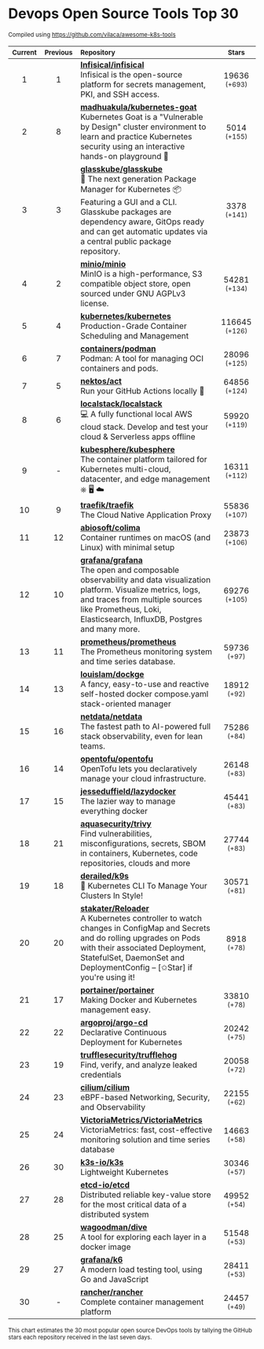 # Devops Open Source Tools Top 30
<sup>Compiled using https://github.com/vilaca/awesome-k8s-tools</sup>
<div align="center">

|<sub>Current</sub>|<sub>Previous</sub>|<sub>Repository</sub>|<sub>Stars</sub>|
|:---:|:---:|:---|:---:|
|1|1|[**Infisical/infisical**](https://github.com/Infisical/infisical)<br/>Infisical is the open-source platform for secrets management, PKI, and SSH access.|19636 <sup>(+693)</sup>|
|2|8|[**madhuakula/kubernetes-goat**](https://github.com/madhuakula/kubernetes-goat)<br/>Kubernetes Goat is a "Vulnerable by Design" cluster environment to learn and practice Kubernetes security using an interactive hands-on playground 🚀|5014 <sup>(+155)</sup>|
|3|3|[**glasskube/glasskube**](https://github.com/glasskube/glasskube)<br/>🧊 The next generation Package Manager for Kubernetes 📦 Featuring a GUI and a CLI. Glasskube packages are dependency aware, GitOps ready and can get automatic updates via a central public package repository.|3378 <sup>(+141)</sup>|
|4|2|[**minio/minio**](https://github.com/minio/minio)<br/>MinIO is a high-performance, S3 compatible object store, open sourced under GNU AGPLv3 license.|54281 <sup>(+134)</sup>|
|5|4|[**kubernetes/kubernetes**](https://github.com/kubernetes/kubernetes)<br/>Production-Grade Container Scheduling and Management|116645 <sup>(+126)</sup>|
|6|7|[**containers/podman**](https://github.com/containers/podman)<br/>Podman: A tool for managing OCI containers and pods.|28096 <sup>(+125)</sup>|
|7|5|[**nektos/act**](https://github.com/nektos/act)<br/>Run your GitHub Actions locally 🚀|64856 <sup>(+124)</sup>|
|8|6|[**localstack/localstack**](https://github.com/localstack/localstack)<br/>💻 A fully functional local AWS cloud stack. Develop and test your cloud & Serverless apps offline|59920 <sup>(+119)</sup>|
|9|-|[**kubesphere/kubesphere**](https://github.com/kubesphere/kubesphere)<br/>The container platform tailored for Kubernetes multi-cloud, datacenter, and edge management ⎈ 🖥 ☁️|16311 <sup>(+112)</sup>|
|10|9|[**traefik/traefik**](https://github.com/traefik/traefik)<br/>The Cloud Native Application Proxy|55836 <sup>(+107)</sup>|
|11|12|[**abiosoft/colima**](https://github.com/abiosoft/colima)<br/>Container runtimes on macOS (and Linux) with minimal setup|23873 <sup>(+106)</sup>|
|12|10|[**grafana/grafana**](https://github.com/grafana/grafana)<br/>The open and composable observability and data visualization platform. Visualize metrics, logs, and traces from multiple sources like Prometheus, Loki, Elasticsearch, InfluxDB, Postgres and many more. |69276 <sup>(+105)</sup>|
|13|11|[**prometheus/prometheus**](https://github.com/prometheus/prometheus)<br/>The Prometheus monitoring system and time series database.|59736 <sup>(+97)</sup>|
|14|13|[**louislam/dockge**](https://github.com/louislam/dockge)<br/>A fancy, easy-to-use and reactive self-hosted docker compose.yaml stack-oriented manager|18912 <sup>(+92)</sup>|
|15|16|[**netdata/netdata**](https://github.com/netdata/netdata)<br/>The fastest path to AI-powered full stack observability, even for lean teams.|75286 <sup>(+84)</sup>|
|16|14|[**opentofu/opentofu**](https://github.com/opentofu/opentofu)<br/>OpenTofu lets you declaratively manage your cloud infrastructure.|26148 <sup>(+83)</sup>|
|17|15|[**jesseduffield/lazydocker**](https://github.com/jesseduffield/lazydocker)<br/>The lazier way to manage everything docker|45441 <sup>(+83)</sup>|
|18|21|[**aquasecurity/trivy**](https://github.com/aquasecurity/trivy)<br/>Find vulnerabilities, misconfigurations, secrets, SBOM in containers, Kubernetes, code repositories, clouds and more|27744 <sup>(+83)</sup>|
|19|18|[**derailed/k9s**](https://github.com/derailed/k9s)<br/>🐶 Kubernetes CLI To Manage Your Clusters In Style!|30571 <sup>(+81)</sup>|
|20|20|[**stakater/Reloader**](https://github.com/stakater/Reloader)<br/>A Kubernetes controller to watch changes in ConfigMap and Secrets and do rolling upgrades on Pods with their associated Deployment, StatefulSet, DaemonSet and DeploymentConfig – [✩Star] if you're using it!|8918 <sup>(+78)</sup>|
|21|17|[**portainer/portainer**](https://github.com/portainer/portainer)<br/>Making Docker and Kubernetes management easy.|33810 <sup>(+78)</sup>|
|22|22|[**argoproj/argo-cd**](https://github.com/argoproj/argo-cd)<br/>Declarative Continuous Deployment for Kubernetes|20242 <sup>(+75)</sup>|
|23|19|[**trufflesecurity/trufflehog**](https://github.com/trufflesecurity/trufflehog)<br/>Find, verify, and analyze leaked credentials|20058 <sup>(+72)</sup>|
|24|23|[**cilium/cilium**](https://github.com/cilium/cilium)<br/>eBPF-based Networking, Security, and Observability|22155 <sup>(+62)</sup>|
|25|24|[**VictoriaMetrics/VictoriaMetrics**](https://github.com/VictoriaMetrics/VictoriaMetrics)<br/>VictoriaMetrics: fast, cost-effective monitoring solution and time series database|14663 <sup>(+58)</sup>|
|26|30|[**k3s-io/k3s**](https://github.com/k3s-io/k3s)<br/>Lightweight Kubernetes|30346 <sup>(+57)</sup>|
|27|28|[**etcd-io/etcd**](https://github.com/etcd-io/etcd)<br/>Distributed reliable key-value store for the most critical data of a distributed system|49952 <sup>(+54)</sup>|
|28|25|[**wagoodman/dive**](https://github.com/wagoodman/dive)<br/>A tool for exploring each layer in a docker image|51548 <sup>(+53)</sup>|
|29|27|[**grafana/k6**](https://github.com/grafana/k6)<br/>A modern load testing tool, using Go and JavaScript|28411 <sup>(+53)</sup>|
|30|-|[**rancher/rancher**](https://github.com/rancher/rancher)<br/>Complete container management platform|24457 <sup>(+49)</sup>|


</div>

<sub>This chart estimates the 30 most popular open source DevOps tools by tallying the GitHub stars each repository received in the last seven days.</sub>
